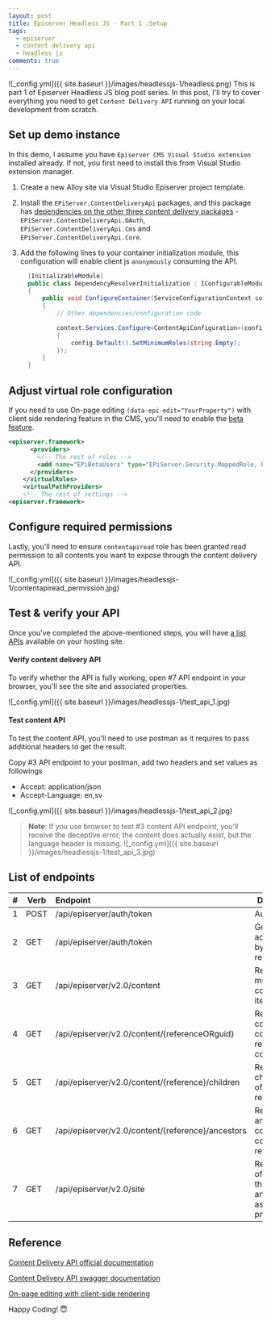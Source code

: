 ```yaml
---
layout: post
title: Episerver Headless JS - Part 1 :Setup
tags:
  - episerver
  - content delivery api
  - headless js
comments: true
---
```


![_config.yml]({{ site.baseurl }}/images/headlessjs-1/headless.png)
This is part 1 of Episerver Headless JS blog post series. In this post, I'll try to cover everything you need to get `Content Delivery API` running on your local development from scratch. 


## Set up demo instance
In this demo, I assume you have `Episerver CMS Visual Studio extension` installed already. If not, you first need to install this from Visual Studio extension manager.

1. Create a new Alloy site via Visual Studio Episerver project template. 

2. Install the `EPiServer.ContentDeliveryApi` packages, and this package has [dependencies on the other three content delivery packages](https://world.episerver.com/documentation/developer-guides/content-delivery-api/installing/) - `EPiServer.ContentDeliveryApi.OAuth`, `EPiServer.ContentDeliveryApi.Cms` and `EPiServer.ContentDeliveryApi.Core`.

3. Add the following lines to your container initialization module, this configuration will enable client js `anonymously` consuming the API.   
    ```csharp
      [InitializableModule]
      public class DependencyResolverInitialization : IConfigurableModule
      {
          public void ConfigureContainer(ServiceConfigurationContext context)
          {
              // Other dependencies/configuration code

              context.Services.Configure<ContentApiConfiguration>(config =>
              {
                  config.Default().SetMinimumRoles(string.Empty);
              });
          }
      }
    ```

## Adjust virtual role configuration
If you need to use On-page editing `(data-epi-edit="YourProperty")` with client side rendering feature in the CMS, you'll need to enable the [beta feature](https://world.episerver.com/documentation/Items/Installation-Instructions/beta-features/).

```xml
<episerver.framework>
      <providers>
        <!-- The rest of roles -->
        <add name="EPiBetaUsers" type="EPiServer.Security.MappedRole, EPiServer.Framework" roles="Everyone" />
      </providers>
    </virtualRoles>
    <virtualPathProviders>
    <!-- The rest of settings -->
<episerver.framework>    
```

## Configure required permissions
Lastly, you'll need to ensure `contentapiread` role has been granted read permission to all contents you want to expose through the content delivery API.

![_config.yml]({{ site.baseurl }}/images/headlessjs-1/contentapiread_permission.jpg)

## Test & verify your API

Once you've completed the above-mentioned steps, you will have [a list APIs](#list-of-endpoints) available on your hosting site. 

#### Verify content delivery API

To verify whether the API is fully working, open #7 API endpoint in your browser, you'll see the site and associated properties.

![_config.yml]({{ site.baseurl }}/images/headlessjs-1/test_api_1.jpg)

#### Test content API

To test the content API, you'll need to use postman as it requires to pass additional headers to get the result.

Copy #3 API endpoint to your postman, add two headers and set values as followings

* Accept: application/json
* Accept-Language: en,sv

![_config.yml]({{ site.baseurl }}/images/headlessjs-1/test_api_2.jpg)


>**Note**: If you use browser to test #3 content API endpoint, you'll receive the deceptive error, the content does actually exist, but the language header is missing. 
> ![_config.yml]({{ site.baseurl }}/images/headlessjs-1/test_api_3.jpg)

## List of endpoints

| **#**   | **Verb** | **Endpoint**                                          | **Description**                                                                                                                                                                                      |
| --- | ---- |:------------------------------------------------- | ------------------------------------------------------------------------------------------------------------------------------------------------------------------------------------------------ |
| 1   | POST | /api/episerver/auth/token                         | Authorization                                                                                                                                                                                    |
| 2   | GET  | /api/episerver/auth/token                         | Get new access token by using refresh token                                                                                                                                                      |
| 3   | GET  | /api/episerver/v2.0/content                       | Retrieve multiple content items                                                                                                                                                                  |
| 4   | GET  | /api/episerver/v2.0/content/{referenceORguid}     | Retrieve content by content reference or content guid                                                                                                                                            |
| 5   | GET  | /api/episerver/v2.0/content/{reference}/children  | Retrieve child content of a content reference                                                                                                                                                    |
| 6   | GET  | /api/episerver/v2.0/content/{reference}/ancestors | Retrieve ancestor content for a content reference                                                                                                                                                |
| 7   | GET  | /api/episerver/v2.0/site                          | Retrieve a list of sites in the system and their associated properties.|




## Reference

[Content Delivery API official documentation](https://world.episerver.com/documentation/developer-guides/content-delivery-api/)

[Content Delivery API swagger documentation](https://sdk.episerver.com/ContentDeliveryAPI/2.x/Index.html)

[On-page editing with client-side rendering](https://world.episerver.com/documentation/developer-guides/CMS/editing/on-page-editing-with-client-side-rendering/)


Happy Coding! 😇

